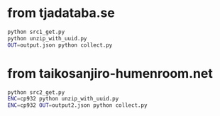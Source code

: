 # from tjadataba.se

```bash
python src1_get.py
python unzip_with_uuid.py
OUT=output.json python collect.py
```

# from taikosanjiro-humenroom.net

```bash
python src2_get.py
ENC=cp932 python unzip_with_uuid.py
ENC=cp932 OUT=output2.json python collect.py
```
